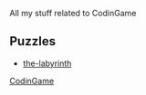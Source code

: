 All my stuff related to CodinGame

## Puzzles

- [the-labyrinth](Puzzles/the-labyrinth)

[CodinGame](https://www.codingame.com/)
